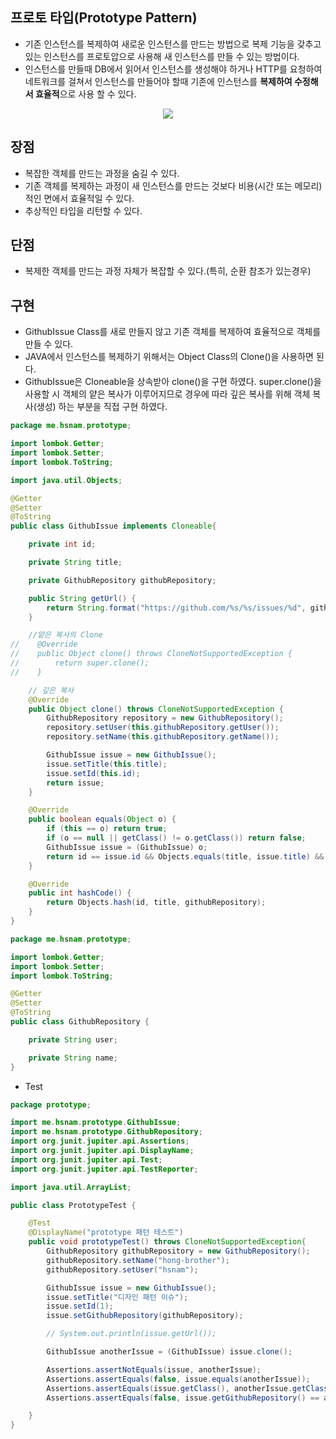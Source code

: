 ## 프로토 타입(Prototype Pattern)
- 기존 인스턴스를 복제하여 새로운 인스턴스를 만드는 방법으로 복제 기능을 갖추고 있는 인스턴스를 프로토압으로 사용해 새 인스턴스를 만들 수 있는 방법이다.
- 인스턴스를 만들때 DB에서 읽어서 인스턴스를 생성해야 하거나 HTTP를 요청하여 네트워크를 걸쳐서 인스턴스를 만들어야 할때 기존에 인스턴스를 **복제하여 수정해서 효율적**으로 사용 할 수 있다.

<p align="center">
  <img src="https://images.velog.io/images/hong-brother/post/60ab0f1f-fe19-46a1-973b-59097c61b833/%E1%84%89%E1%85%B3%E1%84%8F%E1%85%B3%E1%84%85%E1%85%B5%E1%86%AB%E1%84%89%E1%85%A3%E1%86%BA%202022-02-14%20%E1%84%8B%E1%85%A9%E1%84%92%E1%85%AE%2011.25.20.png"/>
</p>

## 장점
- 복잡한 객체를 만드는 과정을 숨길 수 있다.
- 기존 객체를 복제하는 과정이 새 인스턴스를 만드는 것보다 비용(시간 또는 메모리)적인 면에서 효율적일 수 있다.
- 추상적인 타입을 리턴할 수 있다.

## 단점
- 복제한 객체를 만드는 과정 자체가 복잡할 수 있다.(특히, 순환 참조가 있는경우)

## 구현
- GithubIssue Class를 새로 만들지 않고 기존 객체를 복제하여 효율적으로 객체를 만들 수 있다.
- JAVA에서 인스턴스를 복제하기 위해서는 Object Class의 Clone()을 사용하면 된다.
- GithubIssue은 Cloneable을 상속받아 clone()을 구현 하였다. super.clone()을 사용할 시 객체의 얕은 복사가 이루어지므로 경우에 따라 깊은 복사를 위해 객체 복사(생성) 하는 부분을 직접 구현 하였다.
```java
package me.hsnam.prototype;

import lombok.Getter;
import lombok.Setter;
import lombok.ToString;

import java.util.Objects;

@Getter
@Setter
@ToString
public class GithubIssue implements Cloneable{

    private int id;

    private String title;

    private GithubRepository githubRepository;

    public String getUrl() {
        return String.format("https://github.com/%s/%s/issues/%d", githubRepository.getUser(), githubRepository.getName(), this.getId());
    }

    //얕은 복사의 Clone
//    @Override
//    public Object clone() throws CloneNotSupportedException {
//        return super.clone();
//    }

    // 깊은 복사
    @Override
    public Object clone() throws CloneNotSupportedException {
        GithubRepository repository = new GithubRepository();
        repository.setUser(this.githubRepository.getUser());
        repository.setName(this.githubRepository.getName());

        GithubIssue issue = new GithubIssue();
        issue.setTitle(this.title);
        issue.setId(this.id);
        return issue;
    }

    @Override
    public boolean equals(Object o) {
        if (this == o) return true;
        if (o == null || getClass() != o.getClass()) return false;
        GithubIssue issue = (GithubIssue) o;
        return id == issue.id && Objects.equals(title, issue.title) && Objects.equals(githubRepository, issue.githubRepository);
    }

    @Override
    public int hashCode() {
        return Objects.hash(id, title, githubRepository);
    }
}
```

```java
package me.hsnam.prototype;

import lombok.Getter;
import lombok.Setter;
import lombok.ToString;

@Getter
@Setter
@ToString
public class GithubRepository {

    private String user;

    private String name;
}

```
- Test
```java
package prototype;

import me.hsnam.prototype.GithubIssue;
import me.hsnam.prototype.GithubRepository;
import org.junit.jupiter.api.Assertions;
import org.junit.jupiter.api.DisplayName;
import org.junit.jupiter.api.Test;
import org.junit.jupiter.api.TestReporter;

import java.util.ArrayList;

public class PrototypeTest {

    @Test
    @DisplayName("prototype 패턴 테스트")
    public void prototypeTest() throws CloneNotSupportedException{
        GithubRepository githubRepository = new GithubRepository();
        githubRepository.setName("hong-brother");
        githubRepository.setUser("hsnam");

        GithubIssue issue = new GithubIssue();
        issue.setTitle("디자인 패턴 이슈");
        issue.setId(1);
        issue.setGithubRepository(githubRepository);

        // System.out.println(issue.getUrl());

        GithubIssue anotherIssue = (GithubIssue) issue.clone();

        Assertions.assertNotEquals(issue, anotherIssue);
        Assertions.assertEquals(false, issue.equals(anotherIssue));
        Assertions.assertEquals(issue.getClass(), anotherIssue.getClass());
        Assertions.assertEquals(false, issue.getGithubRepository() == anotherIssue.getGithubRepository());

    }
}

```
